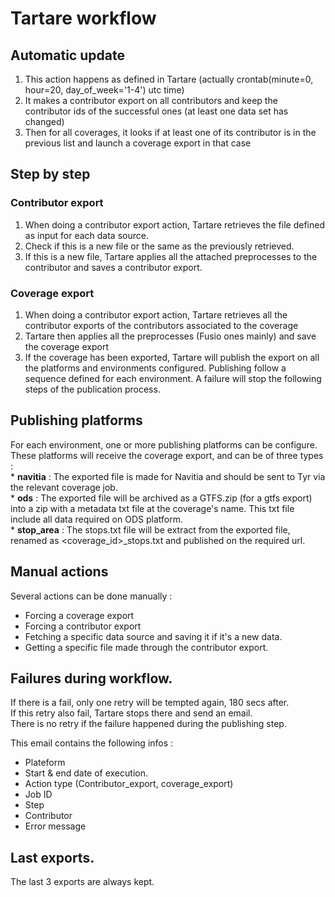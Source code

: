 # Tartare workflow

## Automatic update  
1. This action happens as defined in Tartare (actually crontab(minute=0, hour=20, day_of_week='1-4') utc time)  
2. It makes a contributor export on all contributors and keep the contributor ids of the successful ones (at least one data set has changed) 
3. Then for all coverages, it looks if at least one of its contributor is in the previous list and launch a coverage export in that case


## Step by step  

### Contributor export
1. When doing a contributor export action, Tartare retrieves the file defined as input for each data source.
2. Check if this is a new file or the same as the previously retrieved.
3. If this is a new file, Tartare applies all the attached preprocesses to the contributor and saves a contributor export.

### Coverage export
1. When doing a contributor export action, Tartare retrieves all the contributor exports of the contributors associated to the coverage
2. Tartare then applies all the preprocesses (Fusio ones mainly) and save the coverage export
3. If the coverage has been exported, Tartare will publish the export on all the platforms and environments configured.
    Publishing follow a sequence defined for each environment. A failure will stop the following steps of the publication process.


## Publishing platforms
For each environment, one or more publishing platforms can be configure.  
These platforms will receive the coverage export, and can be of three types :  
    * __navitia__ : The exported file is made for Navitia and should be sent to Tyr via the relevant coverage job.  
    * __ods__ : The exported file will be archived as a GTFS.zip (for a gtfs export) into a zip with a metadata txt file at the coverage's name. This txt file include all data required on ODS platform.  
    * __stop_area__ : The stops.txt file will be extract from the exported file, renamed as <coverage_id>_stops.txt and published on the required url.   


## Manual actions
Several actions can be done manually :   
- Forcing a coverage export  
- Forcing a contributor export  
- Fetching a specific data source and saving it if it's a new data.  
- Getting a specific file made through the contributor export.  


## Failures during workflow.
If there is a fail, only one retry will be tempted again, 180 secs after.  
If this retry also fail, Tartare stops there and send an email.  
There is no retry if the failure happened during the publishing step.  

This email contains the following infos :  
   * Plateform  
   * Start & end date of execution.  
   * Action type (Contributor_export, coverage_export)  
   * Job ID  
   * Step  
   * Contributor  
   * Error message  
   
## Last exports.
The last 3 exports are always kept.  
   
